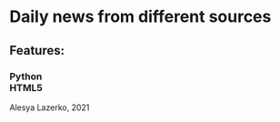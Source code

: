 <h1>Daily news from different sources </h1>
<h2>Features:</h2>
<h3>Python <br>HTML5</h3>
<p>Alesya Lazerko, 2021</p>